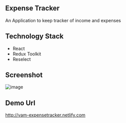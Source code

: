 ## Expense Tracker

An Application to keep tracker of income and expenses

## Technology Stack
* React
* Redux Toolkit
* Reselect

## Screenshot
![image](https://user-images.githubusercontent.com/52628995/87094148-4e8b5c80-c236-11ea-9c04-d97d6312fef8.png)

## Demo Url
http://vam-expensetracker.netlify.com
